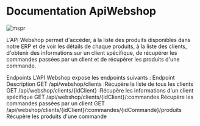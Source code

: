 # Documentation ApiWebshop

![mspr](https://user-images.githubusercontent.com/61651276/225070332-ea05cf7a-2f32-4899-a0d0-032502728375.PNG)

L'API Webshop permet d'accéder, à la liste des produits disponibles dans notre ERP et de voir les détails de chaque produits, à la liste des clients, d'obtenir des informations sur un client spécifique, de récupérer les commandes passées par un client et de récupérer les produits d'une commande.

Endpoints
L'API Webshop expose les endpoints suivants :
Endpoint	Description
GET /api/webshop/clients	:Récupère la liste de tous les clients
GET /api/webshop/clients/{idClient}	:Récupère les informations d'un client spécifique
GET /api/webshop/clients/{idClient}/:commandes	Récupère les commandes passées par un client
GET /api/webshop/clients/{idClient}/:commandes/{idCommande}/produits	Récupère les produits d'une commande
